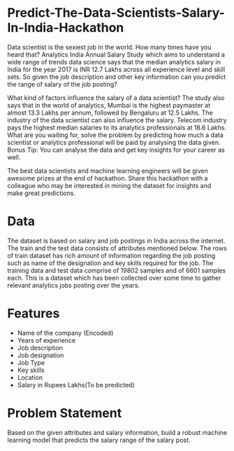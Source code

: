 # Predict-The-Data-Scientists-Salary-In-India-Hackathon
Data scientist is the sexiest job in the world. How many times have you heard that? Analytics India Annual Salary Study which aims to understand a wide range of trends data science says that the median analytics salary in India for the year 2017 is INR 12.7 Lakhs across all experience level and skill sets. So given the job description and other key information can you predict the range of salary of the job posting?

What kind of factors influence the salary of a data scientist? The study also says that in the world of analytics, Mumbai is the highest paymaster at almost 13.3 Lakhs per annum, followed by Bengaluru at 12.5 Lakhs. The industry of the data scientist can also influence the salary. Telecom industry pays the highest median salaries to its analytics professionals at 18.6 Lakhs. What are you waiting for, solve the problem by predicting how much a data scientist or analytics professional will be paid by analysing the data given. Bonus Tip: You can analyse the data and get key insights for your career as well.

The best data scientists and machine learning engineers will be given awesome prizes at the end of hackathon. Share this hackathon with a colleague who may be interested in mining the dataset for insights and make great predictions.

# Data
The dataset is based on salary and job postings in India across the internet. The train and the test data consists of attributes mentioned below. The rows of train dataset has rich amount of information regarding the job posting such as name of the designation and key skills required for the job.
The training data and test data comprise of 19802 samples and of 6601 samples each. This is a dataset which has been collected over some time to gather relevant analytics jobs posting over the years.

# Features
- Name of the company (Encoded)
- Years of experience
- Job description
- Job designation
- Job Type
- Key skills
- Location
- Salary in Rupees Lakhs(To be predicted)

# Problem Statement
Based on the given attributes and salary information, build a robust machine learning model that predicts the salary range of the salary post.
